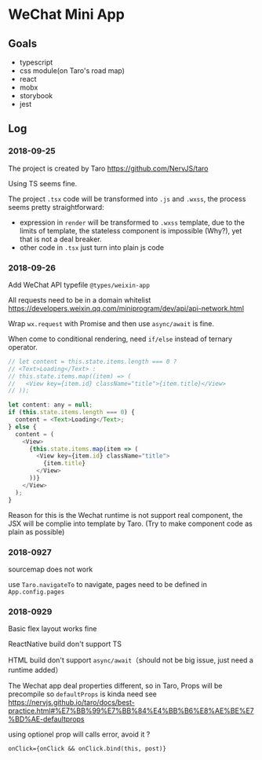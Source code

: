# WeChat Mini App

## Goals

- typescript
- css module(on Taro's road map)
- react
- mobx
- storybook
- jest

## Log

### 2018-09-25

The project is created by Taro https://github.com/NervJS/taro

Using TS seems fine.

The project `.tsx` code will be transformed into `.js` and `.wxss`, the process seems pretty straightforward:

- expression in `render` will be transformed to `.wxss` template, due to the limits of template, the stateless component is impossible (Why?), yet that is not a deal breaker.
- other code in `.tsx` just turn into plain js code

### 2018-09-26

Add WeChat API typefile `@types/weixin-app`

All requests need to be in a domain whitelist
https://developers.weixin.qq.com/miniprogram/dev/api/api-network.html

Wrap `wx.request` with Promise and then use `async/await` is fine.

When come to conditional rendering, need `if/else` instead of ternary operator.

```javascript
// let content = this.state.items.length === 0 ?
// <Text>Loading</Text> :
// this.state.items.map((item) => (
//   <View key={item.id} className="title">{item.title}</View>
// ));

let content: any = null;
if (this.state.items.length === 0) {
  content = <Text>Loading</Text>;
} else {
  content = (
    <View>
      {this.state.items.map(item => (
        <View key={item.id} className="title">
          {item.title}
        </View>
      ))}
    </View>
  );
}
```

Reason for this is the Wechat runtime is not support real component, the JSX will be complie into template by Taro. (Try to make component code as plain as possible)

### 2018-0927

sourcemap does not work

use `Taro.navigateTo` to navigate, pages need to be defined in `App.config.pages`

### 2018-0929

Basic flex layout works fine

ReactNative build don't support TS

HTML build don't support `async/await`（should not be big issue, just need a runtime added）

The Wechat app deal properties different, so in Taro, Props will be precompile so `defaultProps` is kinda need
see https://nervjs.github.io/taro/docs/best-practice.html#%E7%BB%99%E7%BB%84%E4%BB%B6%E8%AE%BE%E7%BD%AE-defaultprops

using optionel prop will calls error, avoid it ?

```
onClick={onClick && onClick.bind(this, post)}
```
